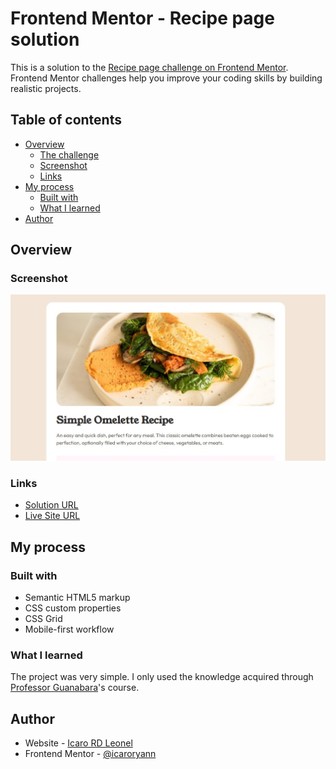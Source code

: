 # Frontend Mentor - Recipe page solution

This is a solution to the [Recipe page challenge on Frontend Mentor](https://www.frontendmentor.io/challenges/recipe-page-KiTsR8QQKm). Frontend Mentor challenges help you improve your coding skills by building realistic projects. 

## Table of contents

- [Overview](#overview)
  - [The challenge](#the-challenge)
  - [Screenshot](#screenshot)
  - [Links](#links)
- [My process](#my-process)
  - [Built with](#built-with)
  - [What I learned](#what-i-learned)
- [Author](#author)

## Overview

### Screenshot

![](./screenshot.jpg)

### Links

- [Solution URL](https://your-solution-url.com)
- [Live Site URL](https://icaroryann.github.io/frontendmentor-challenges/recipe-page-main/)

## My process

### Built with

- Semantic HTML5 markup
- CSS custom properties
- CSS Grid
- Mobile-first workflow

### What I learned

The project was very simple. I only used the knowledge acquired through [Professor Guanabara](https://www.cursoemvideo.com/)'s course.

## Author

- Website - [Icaro RD Leonel](https://github.com/icaroryann)
- Frontend Mentor - [@icaroryann](https://www.frontendmentor.io/profile/icaroryann)